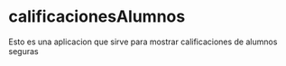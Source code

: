 calificacionesAlumnos
=====================

Esto es una aplicacion que sirve para mostrar calificaciones de alumnos seguras
